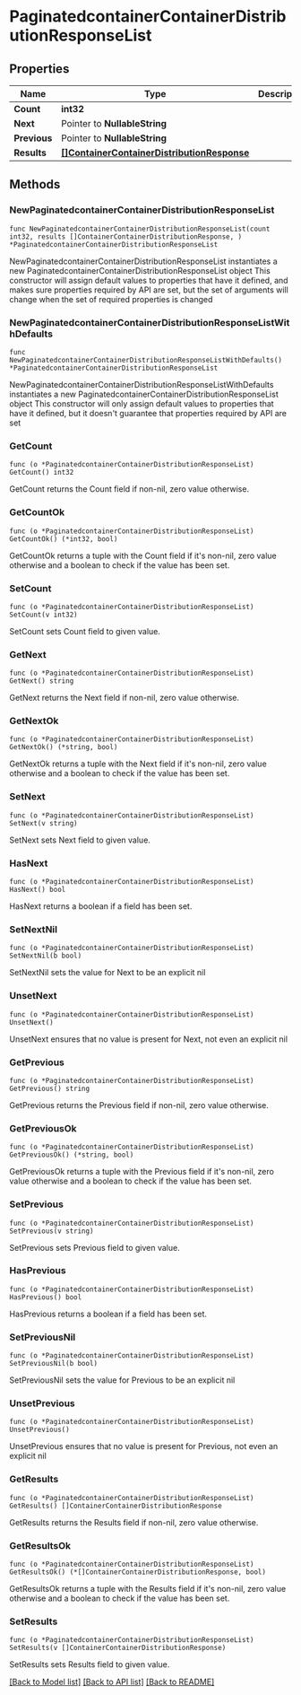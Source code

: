 # PaginatedcontainerContainerDistributionResponseList

## Properties

Name | Type | Description | Notes
------------ | ------------- | ------------- | -------------
**Count** | **int32** |  | 
**Next** | Pointer to **NullableString** |  | [optional] 
**Previous** | Pointer to **NullableString** |  | [optional] 
**Results** | [**[]ContainerContainerDistributionResponse**](ContainerContainerDistributionResponse.md) |  | 

## Methods

### NewPaginatedcontainerContainerDistributionResponseList

`func NewPaginatedcontainerContainerDistributionResponseList(count int32, results []ContainerContainerDistributionResponse, ) *PaginatedcontainerContainerDistributionResponseList`

NewPaginatedcontainerContainerDistributionResponseList instantiates a new PaginatedcontainerContainerDistributionResponseList object
This constructor will assign default values to properties that have it defined,
and makes sure properties required by API are set, but the set of arguments
will change when the set of required properties is changed

### NewPaginatedcontainerContainerDistributionResponseListWithDefaults

`func NewPaginatedcontainerContainerDistributionResponseListWithDefaults() *PaginatedcontainerContainerDistributionResponseList`

NewPaginatedcontainerContainerDistributionResponseListWithDefaults instantiates a new PaginatedcontainerContainerDistributionResponseList object
This constructor will only assign default values to properties that have it defined,
but it doesn't guarantee that properties required by API are set

### GetCount

`func (o *PaginatedcontainerContainerDistributionResponseList) GetCount() int32`

GetCount returns the Count field if non-nil, zero value otherwise.

### GetCountOk

`func (o *PaginatedcontainerContainerDistributionResponseList) GetCountOk() (*int32, bool)`

GetCountOk returns a tuple with the Count field if it's non-nil, zero value otherwise
and a boolean to check if the value has been set.

### SetCount

`func (o *PaginatedcontainerContainerDistributionResponseList) SetCount(v int32)`

SetCount sets Count field to given value.


### GetNext

`func (o *PaginatedcontainerContainerDistributionResponseList) GetNext() string`

GetNext returns the Next field if non-nil, zero value otherwise.

### GetNextOk

`func (o *PaginatedcontainerContainerDistributionResponseList) GetNextOk() (*string, bool)`

GetNextOk returns a tuple with the Next field if it's non-nil, zero value otherwise
and a boolean to check if the value has been set.

### SetNext

`func (o *PaginatedcontainerContainerDistributionResponseList) SetNext(v string)`

SetNext sets Next field to given value.

### HasNext

`func (o *PaginatedcontainerContainerDistributionResponseList) HasNext() bool`

HasNext returns a boolean if a field has been set.

### SetNextNil

`func (o *PaginatedcontainerContainerDistributionResponseList) SetNextNil(b bool)`

 SetNextNil sets the value for Next to be an explicit nil

### UnsetNext
`func (o *PaginatedcontainerContainerDistributionResponseList) UnsetNext()`

UnsetNext ensures that no value is present for Next, not even an explicit nil
### GetPrevious

`func (o *PaginatedcontainerContainerDistributionResponseList) GetPrevious() string`

GetPrevious returns the Previous field if non-nil, zero value otherwise.

### GetPreviousOk

`func (o *PaginatedcontainerContainerDistributionResponseList) GetPreviousOk() (*string, bool)`

GetPreviousOk returns a tuple with the Previous field if it's non-nil, zero value otherwise
and a boolean to check if the value has been set.

### SetPrevious

`func (o *PaginatedcontainerContainerDistributionResponseList) SetPrevious(v string)`

SetPrevious sets Previous field to given value.

### HasPrevious

`func (o *PaginatedcontainerContainerDistributionResponseList) HasPrevious() bool`

HasPrevious returns a boolean if a field has been set.

### SetPreviousNil

`func (o *PaginatedcontainerContainerDistributionResponseList) SetPreviousNil(b bool)`

 SetPreviousNil sets the value for Previous to be an explicit nil

### UnsetPrevious
`func (o *PaginatedcontainerContainerDistributionResponseList) UnsetPrevious()`

UnsetPrevious ensures that no value is present for Previous, not even an explicit nil
### GetResults

`func (o *PaginatedcontainerContainerDistributionResponseList) GetResults() []ContainerContainerDistributionResponse`

GetResults returns the Results field if non-nil, zero value otherwise.

### GetResultsOk

`func (o *PaginatedcontainerContainerDistributionResponseList) GetResultsOk() (*[]ContainerContainerDistributionResponse, bool)`

GetResultsOk returns a tuple with the Results field if it's non-nil, zero value otherwise
and a boolean to check if the value has been set.

### SetResults

`func (o *PaginatedcontainerContainerDistributionResponseList) SetResults(v []ContainerContainerDistributionResponse)`

SetResults sets Results field to given value.



[[Back to Model list]](../README.md#documentation-for-models) [[Back to API list]](../README.md#documentation-for-api-endpoints) [[Back to README]](../README.md)


